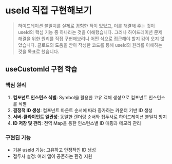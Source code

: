 # useId 직접 구현해보기


> 하이드레이션 불일치를 실제로 경험한 적이 있었고, 이를 해결해 주는 것이 useId의 핵심 기능 중 하나라는 것을 이해했습니다. 그러나 하이드레이션 문제 해결을 위한 원리를 직접 구현해보려니 어떤 식으로 접근해야 할지 감이 오지 않았습니다. 클로드의 도움을 받아 작성한 코드를 통해 useId의 원리를 이해하는 것을 목표로 했습니다.

## useCustomId 구현 학습

### 핵심 원리
1. **컴포넌트 인스턴스 식별**: Symbol을 활용한 고유 객체 생성으로 컴포넌트 인스턴스를 식별
2. **결정적 ID 생성**: 컴포넌트 마운트 순서에 따라 증가하는 카운터 기반 ID 생성
3. **서버-클라이언트 일관성**: 동일한 렌더링 순서와 접두사로 하이드레이션 불일치 방지
4. **ID 저장 및 관리**: 전역 Map을 통한 인스턴스별 ID 매핑과 메모리 관리

### 구현된 기능
- 기본 useId 기능: 고유하고 안정적인 ID 생성
- 접두사 설정: 여러 앱이 공존하는 환경 지원


